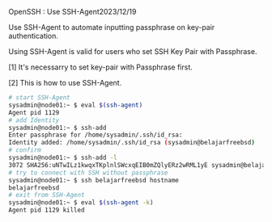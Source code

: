 OpenSSH : Use SSH-Agent2023/12/19
 	
Use SSH-Agent to automate inputting passphrase on key-pair authentication.

Using SSH-Agent is valid for users who set SSH Key Pair with Passphrase.

[1]	It's necessarry to set key-pair with Passphrase first.

[2]	This is how to use SSH-Agent.
```sh
# start SSH-Agent
sysadmin@node01:~ $ eval $(ssh-agent)
Agent pid 1129
# add Identity
sysadmin@node01:~ $ ssh-add
Enter passphrase for /home/sysadmin/.ssh/id_rsa:
Identity added: /home/sysadmin/.ssh/id_rsa (sysadmin@belajarfreebsd)
# confirm
sysadmin@node01:~ $ ssh-add -l
3072 SHA256:uNTwILz1kwqxTKplnlSWcxqEIB0mZQlyERz2wRML1yE sysadmin@belajarfreebsd (RSA)
# try to connect with SSH without passphrase
sysadmin@node01:~ $ ssh belajarfreebsd hostname
belajarfreebsd
# exit from SSH-Agent
sysadmin@node01:~ $ eval $(ssh-agent -k)
Agent pid 1129 killed